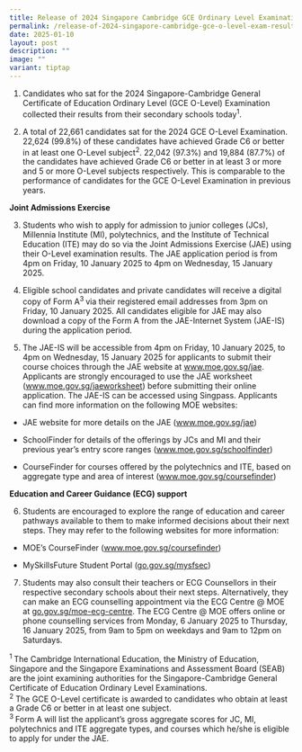 ```yaml
---
title: Release of 2024 Singapore Cambridge GCE Ordinary Level Examination Results
permalink: /release-of-2024-singapore-cambridge-gce-o-level-exam-results/
date: 2025-01-10
layout: post
description: ""
image: ""
variant: tiptap
---
```

<ol data-tight="true" class="tight">
<li>
<p>Candidates who sat for the 2024 Singapore-Cambridge General Certificate
of Education Ordinary Level (GCE O-Level) Examination collected their results
from their secondary schools today<sup>1</sup>.</p>
<p></p>
</li>
<li>
<p>A total of 22,661 candidates sat for the 2024 GCE O-Level Examination.
22,624 (99.8%) of these candidates have achieved Grade C6 or better in
at least one O-Level subject<sup>2</sup>. 22,042 (97.3%) and 19,884 (87.7%)
of the candidates have achieved Grade C6 or better in at least 3 or more
and 5 or more O-Level subjects respectively. This is comparable to the
performance of candidates for the GCE O-Level Examination in previous years.</p>
</li>
</ol>
<p><strong>Joint Admissions Exercise</strong>
</p>
<ol start="3" data-tight="true" class="tight">
<li>
<p>Students who wish to apply for admission to junior colleges (JCs), Millennia
Institute (MI), polytechnics, and the Institute of Technical Education
(ITE) may do so via the Joint Admissions Exercise (JAE) using their O-Level
examination results. The JAE application period is from 4pm on Friday,
10 January 2025 to 4pm on Wednesday, 15 January 2025.</p>
<p></p>
</li>
<li>
<p>Eligible school candidates and private candidates will receive a digital
copy of Form A<sup>3 </sup>via their registered email addresses from 3pm
on Friday, 10 January 2025. All candidates eligible for JAE may also download
a copy of the Form A from the JAE-Internet System (JAE-IS) during the application
period.</p>
<p></p>
</li>
<li>
<p>The JAE-IS will be accessible from 4pm on Friday, 10 January 2025, to
4pm on Wednesday, 15 January 2025 for applicants to submit their course
choices through the JAE website at <a href="https://www.moe.gov.sg/jae" rel="noopener nofollow" target="_blank">www.moe.gov.sg/jae</a>. Applicants are
strongly encouraged to use the JAE worksheet (<a href="https://www.moe.gov.sg/jaeworksheet" rel="noopener noreferrer nofollow" target="_blank">www.moe.gov.sg/jaeworksheet</a>)
before submitting their online application. The JAE-IS can be accessed
using Singpass. Applicants can find more information on the following MOE
websites:&nbsp;</p>
</li>
</ol>
<ul data-tight="true" class="tight">
<li>
<p>JAE website for more details on the JAE (<a href="https://www.moe.gov.sg/jae" rel="noopener noreferrer nofollow" target="_blank">www.moe.gov.sg/jae</a>)</p>
</li>
<li>
<p>SchoolFinder for details of the offerings by JCs and MI and their previous
year’s entry score ranges (<a href="https://www.moe.gov.sg/schoolfinder" rel="noopener noreferrer nofollow" target="_blank">www.moe.gov.sg/schoolfinder</a>)</p>
</li>
<li>
<p>CourseFinder for courses offered by the polytechnics and ITE, based on
aggregate type and area of interest (<a href="https://www.moe.gov.sg/coursefinder" rel="noopener noreferrer nofollow" target="_blank">www.moe.gov.sg/coursefinder</a>)</p>
</li>
</ul>
<p><strong>Education and Career Guidance (ECG) support</strong>
</p>
<ol start="6" data-tight="true" class="tight">
<li>
<p>Students are encouraged to explore the range of education and career pathways
available to them to make informed decisions about their next steps. They
may refer to the following websites for more information:</p>
</li>
</ol>
<ul data-tight="true" class="tight">
<li>
<p>MOE’s CourseFinder (<a href="https://www.moe.gov.sg/coursefinder" rel="noopener noreferrer nofollow" target="_blank">www.moe.gov.sg/coursefinder</a>)</p>
</li>
<li>
<p>MySkillsFuture Student Portal (<a href="https://go.gov.sg/mysfsec" rel="noopener noreferrer nofollow" target="_blank">go.gov.sg/mysfsec</a>)
<br>
</p>
</li>
</ul>
<ol start="7" data-tight="true" class="tight">
<li>
<p>Students may also consult their teachers or ECG Counsellors in their respective
secondary schools about their next steps. Alternatively, they can make
an ECG counselling appointment via the ECG Centre @ MOE at <a href="https://go.gov.sg/moe-ecg-centre" rel="noopener noreferrer nofollow" target="_blank">go.gov.sg/moe-ecg-centre</a>.
The ECG Centre @ MOE offers online or phone counselling services from Monday,
6 January 2025 to Thursday, 16 January 2025, from 9am to 5pm on weekdays
and 9am to 12pm on Saturdays.</p>
</li>
</ol>
<p></p>
<p><sup>1 </sup>The Cambridge International Education, the Ministry of Education,
Singapore and the Singapore Examinations and Assessment Board (SEAB) are
the joint examining authorities for the Singapore-Cambridge General Certificate
of Education Ordinary Level Examinations.
<br><sup>2</sup> The GCE O-Level certificate is awarded to candidates who obtain
at least a Grade C6 or better in at least one subject.
<br><sup>3 </sup>Form&nbsp;A will list the applicant’s gross aggregate scores
for JC, MI, polytechnics and ITE aggregate types, and courses which he/she
is eligible to apply for under the JAE.</p>